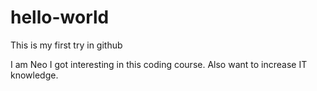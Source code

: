 # hello-world

This is my first try in github

I am Neo I got interesting in this coding course.
Also want to increase IT knowledge.
